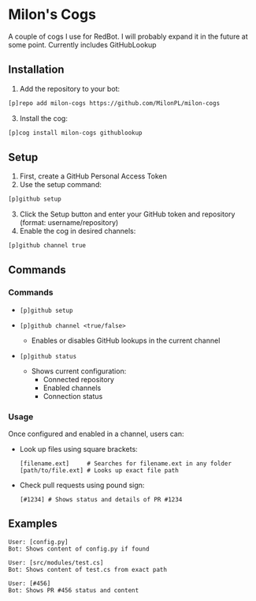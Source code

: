 # Milon's Cogs

A couple of cogs I use for RedBot. I will probably expand it in the future at some point.
Currently includes GitHubLookup

## Installation

1. Add the repository to your bot:
```bash
[p]repo add milon-cogs https://github.com/MilonPL/milon-cogs
```

3. Install the cog:
```bash
[p]cog install milon-cogs githublookup
```

## Setup

1. First, create a GitHub Personal Access Token
2. Use the setup command:
```bash
[p]github setup
```
3. Click the Setup button and enter your GitHub token and repository (format: username/repository)
4. Enable the cog in desired channels:
```bash
[p]github channel true
```

## Commands

### Commands

- `[p]github setup`

- `[p]github channel <true/false>`
  - Enables or disables GitHub lookups in the current channel

- `[p]github status`
  - Shows current configuration:
    - Connected repository
    - Enabled channels
    - Connection status

### Usage

Once configured and enabled in a channel, users can:

- Look up files using square brackets:
  ```
  [filename.ext]     # Searches for filename.ext in any folder
  [path/to/file.ext] # Looks up exact file path
  ```

- Check pull requests using pound sign:
  ```
  [#1234] # Shows status and details of PR #1234
  ```

## Examples

```
User: [config.py]
Bot: Shows content of config.py if found

User: [src/modules/test.cs]
Bot: Shows content of test.cs from exact path

User: [#456]
Bot: Shows PR #456 status and content
```
